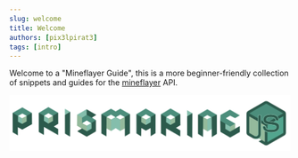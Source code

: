 ```yaml
---
slug: welcome
title: Welcome
authors: [pix3lpirat3]
tags: [intro]
---
```


Welcome to a "Mineflayer Guide", this is a more beginner-friendly collection of snippets and guides for the [mineflayer](https://github.com/PrismarineJS/mineflayer) API.

![PrismarineJS](/img/prismarine.svg)